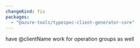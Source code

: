 ```yaml
---
changeKind: fix
packages:
  - "@azure-tools/typespec-client-generator-core"
---
```


have @clientName work for operation groups as well